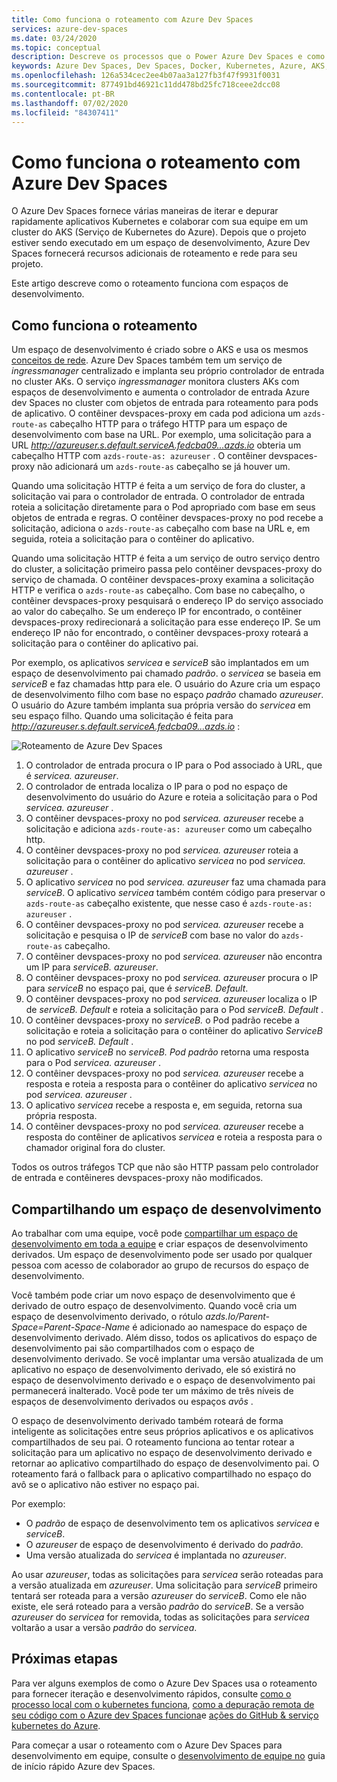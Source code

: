 ```yaml
---
title: Como funciona o roteamento com Azure Dev Spaces
services: azure-dev-spaces
ms.date: 03/24/2020
ms.topic: conceptual
description: Descreve os processos que o Power Azure Dev Spaces e como funciona o roteamento
keywords: Azure Dev Spaces, Dev Spaces, Docker, Kubernetes, Azure, AKS, Serviço de Kubernetes do Azure, contêineres
ms.openlocfilehash: 126a534cec2ee4b07aa3a127fb3f47f9931f0031
ms.sourcegitcommit: 877491bd46921c11dd478bd25fc718ceee2dcc08
ms.contentlocale: pt-BR
ms.lasthandoff: 07/02/2020
ms.locfileid: "84307411"
---
```

# <a name="how-routing-works-with-azure-dev-spaces"></a>Como funciona o roteamento com Azure Dev Spaces

O Azure Dev Spaces fornece várias maneiras de iterar e depurar rapidamente aplicativos Kubernetes e colaborar com sua equipe em um cluster do AKS (Serviço de Kubernetes do Azure). Depois que o projeto estiver sendo executado em um espaço de desenvolvimento, Azure Dev Spaces fornecerá recursos adicionais de roteamento e rede para seu projeto.

Este artigo descreve como o roteamento funciona com espaços de desenvolvimento.

## <a name="how-routing-works"></a>Como funciona o roteamento

Um espaço de desenvolvimento é criado sobre o AKS e usa os mesmos [conceitos de rede](../aks/concepts-network.md). Azure Dev Spaces também tem um serviço de *ingressmanager* centralizado e implanta seu próprio controlador de entrada no cluster AKs. O serviço *ingressmanager* monitora clusters AKs com espaços de desenvolvimento e aumenta o controlador de entrada Azure dev Spaces no cluster com objetos de entrada para roteamento para pods de aplicativo. O contêiner devspaces-proxy em cada pod adiciona um `azds-route-as` cabeçalho HTTP para o tráfego HTTP para um espaço de desenvolvimento com base na URL. Por exemplo, uma solicitação para a URL *http://azureuser.s.default.serviceA.fedcba09...azds.io* obteria um cabeçalho HTTP com `azds-route-as: azureuser` . O contêiner devspaces-proxy não adicionará um `azds-route-as` cabeçalho se já houver um.

Quando uma solicitação HTTP é feita a um serviço de fora do cluster, a solicitação vai para o controlador de entrada. O controlador de entrada roteia a solicitação diretamente para o Pod apropriado com base em seus objetos de entrada e regras. O contêiner devspaces-proxy no pod recebe a solicitação, adiciona o `azds-route-as` cabeçalho com base na URL e, em seguida, roteia a solicitação para o contêiner do aplicativo.

Quando uma solicitação HTTP é feita a um serviço de outro serviço dentro do cluster, a solicitação primeiro passa pelo contêiner devspaces-proxy do serviço de chamada. O contêiner devspaces-proxy examina a solicitação HTTP e verifica o `azds-route-as` cabeçalho. Com base no cabeçalho, o contêiner devspaces-proxy pesquisará o endereço IP do serviço associado ao valor do cabeçalho. Se um endereço IP for encontrado, o contêiner devspaces-proxy redirecionará a solicitação para esse endereço IP. Se um endereço IP não for encontrado, o contêiner devspaces-proxy roteará a solicitação para o contêiner do aplicativo pai.

Por exemplo, os aplicativos *servicea* e *serviceB* são implantados em um espaço de desenvolvimento pai chamado *padrão*. o *servicea* se baseia em *serviceB* e faz chamadas http para ele. O usuário do Azure cria um espaço de desenvolvimento filho com base no espaço *padrão* chamado *azureuser*. O usuário do Azure também implanta sua própria versão do *servicea* em seu espaço filho. Quando uma solicitação é feita para *http://azureuser.s.default.serviceA.fedcba09...azds.io* :

![Roteamento de Azure Dev Spaces](media/how-dev-spaces-works/routing.svg)

1. O controlador de entrada procura o IP para o Pod associado à URL, que é *servicea. azureuser*.
1. O controlador de entrada localiza o IP para o pod no espaço de desenvolvimento do usuário do Azure e roteia a solicitação para o Pod *servicea. azureuser* .
1. O contêiner devspaces-proxy no pod *servicea. azureuser* recebe a solicitação e adiciona `azds-route-as: azureuser` como um cabeçalho http.
1. O contêiner devspaces-proxy no pod *servicea. azureuser* roteia a solicitação para o contêiner do aplicativo *servicea* no pod *servicea. azureuser* .
1. O aplicativo *servicea* no pod *servicea. azureuser* faz uma chamada para *serviceB*. O aplicativo *servicea* também contém código para preservar o `azds-route-as` cabeçalho existente, que nesse caso é `azds-route-as: azureuser` .
1. O contêiner devspaces-proxy no pod *servicea. azureuser* recebe a solicitação e pesquisa o IP de *serviceB* com base no valor do `azds-route-as` cabeçalho.
1. O contêiner devspaces-proxy no pod *servicea. azureuser* não encontra um IP para *serviceB. azureuser*.
1. O contêiner devspaces-proxy no pod *servicea. azureuser* procura o IP para *serviceB* no espaço pai, que é *serviceB. Default*.
1. O contêiner devspaces-proxy no pod *servicea. azureuser* localiza o IP de *serviceB. Default* e roteia a solicitação para o Pod *serviceB. Default* .
1. O contêiner devspaces-proxy no *serviceB.* o Pod padrão recebe a solicitação e roteia a solicitação para o contêiner do aplicativo *ServiceB* no pod *serviceB. Default* .
1. O aplicativo *serviceB* no *serviceB. Pod padrão* retorna uma resposta para o Pod *servicea. azureuser* .
1. O contêiner devspaces-proxy no pod *servicea. azureuser* recebe a resposta e roteia a resposta para o contêiner do aplicativo *servicea* no pod *servicea. azureuser* .
1. O aplicativo *servicea* recebe a resposta e, em seguida, retorna sua própria resposta.
1. O contêiner devspaces-proxy no pod *servicea. azureuser* recebe a resposta do contêiner de aplicativos *servicea* e roteia a resposta para o chamador original fora do cluster.

Todos os outros tráfegos TCP que não são HTTP passam pelo controlador de entrada e contêineres devspaces-proxy não modificados.

## <a name="sharing-a-dev-space"></a>Compartilhando um espaço de desenvolvimento

Ao trabalhar com uma equipe, você pode [compartilhar um espaço de desenvolvimento em toda a equipe](how-to/share-dev-spaces.md) e criar espaços de desenvolvimento derivados. Um espaço de desenvolvimento pode ser usado por qualquer pessoa com acesso de colaborador ao grupo de recursos do espaço de desenvolvimento.

Você também pode criar um novo espaço de desenvolvimento que é derivado de outro espaço de desenvolvimento. Quando você cria um espaço de desenvolvimento derivado, o rótulo *azds.Io/Parent-Space=Parent-Space-Name* é adicionado ao namespace do espaço de desenvolvimento derivado. Além disso, todos os aplicativos do espaço de desenvolvimento pai são compartilhados com o espaço de desenvolvimento derivado. Se você implantar uma versão atualizada de um aplicativo no espaço de desenvolvimento derivado, ele só existirá no espaço de desenvolvimento derivado e o espaço de desenvolvimento pai permanecerá inalterado. Você pode ter um máximo de três níveis de espaços de desenvolvimento derivados ou espaços *avôs* .

O espaço de desenvolvimento derivado também roteará de forma inteligente as solicitações entre seus próprios aplicativos e os aplicativos compartilhados de seu pai. O roteamento funciona ao tentar rotear a solicitação para um aplicativo no espaço de desenvolvimento derivado e retornar ao aplicativo compartilhado do espaço de desenvolvimento pai. O roteamento fará o fallback para o aplicativo compartilhado no espaço do avô se o aplicativo não estiver no espaço pai.

Por exemplo:
* O *padrão* de espaço de desenvolvimento tem os aplicativos *servicea* e *serviceB*.
* O *azureuser* de espaço de desenvolvimento é derivado do *padrão*.
* Uma versão atualizada do *servicea* é implantada no *azureuser*.

Ao usar *azureuser*, todas as solicitações para *servicea* serão roteadas para a versão atualizada em *azureuser*. Uma solicitação para *serviceB* primeiro tentará ser roteada para a versão *azureuser* do *serviceB*. Como ele não existe, ele será roteado para a versão *padrão* do *serviceB*. Se a versão *azureuser* do *servicea* for removida, todas as solicitações para *servicea* voltarão a usar a versão *padrão* do *servicea*.

## <a name="next-steps"></a>Próximas etapas

Para ver alguns exemplos de como o Azure Dev Spaces usa o roteamento para fornecer iteração e desenvolvimento rápidos, consulte [como o processo local com o kubernetes funciona][how-it-works-local-process-kubernetes], [como a depuração remota de seu código com o Azure dev Spaces funciona][how-it-works-remote-debugging]e [ações do GitHub & serviço kubernetes do Azure][pr-flow].

Para começar a usar o roteamento com o Azure Dev Spaces para desenvolvimento em equipe, consulte o [desenvolvimento de equipe no][quickstart-team] guia de início rápido Azure dev Spaces.

[helm-upgrade]: https://helm.sh/docs/intro/using_helm/#helm-upgrade-and-helm-rollback-upgrading-a-release-and-recovering-on-failure
[how-it-works-local-process-kubernetes]: how-dev-spaces-works-local-process-kubernetes.md
[how-it-works-remote-debugging]: how-dev-spaces-works-remote-debugging.md
[pr-flow]: how-to/github-actions.md
[quickstart-team]: quickstart-team-development.md
[troubleshooting]: troubleshooting.md